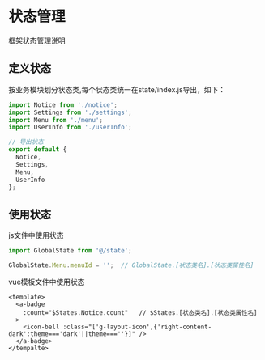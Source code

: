 # 状态管理

[框架状态管理说明](/docs/vue/state.html)

## 定义状态

按业务模块划分状态类,每个状态类统一在state/index.js导出，如下：

```js
import Notice from './notice';
import Settings from './settings';
import Menu from './menu';
import UserInfo from './userInfo';

// 导出状态
export default {
  Notice,
  Settings,
  Menu,
  UserInfo
};

```

## 使用状态

js文件中使用状态

```js
import GlobalState from '@/state';

GlobalState.Menu.menuId = '';  // GlobalState.[状态类名].[状态类属性名]

```

vue模板文件中使用状态

```vue
<template>
  <a-badge
    :count="$States.Notice.count"   // $States.[状态类名].[状态类属性名]
  >
    <icon-bell :class="['g-layout-icon',{'right-content-dark':theme==='dark'||theme===''}]" />
  </a-badge>
</tempalte>

```
